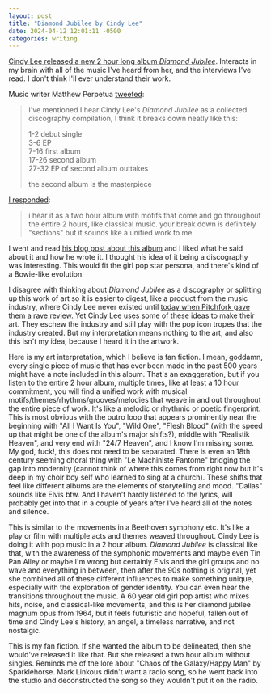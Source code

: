 ```yaml
---
layout: post
title: "Diamond Jubilee by Cindy Lee"
date: 2024-04-12 12:01:11 -0500
categories: writing
---
```


[Cindy Lee released a new 2 hour long album *Diamond Jubilee*](https://www.youtube.com/watch?v=_LJi5na897Y). Interacts in my brain with all of the music I've heard from her, and the interviews I've read. I don't think I'll ever understand their work.

Music writer Matthew Perpetua [tweeted](https://twitter.com/perpetua/status/1778768336618148190):

> I've mentioned I hear Cindy Lee's *Diamond Jubilee* as a collected discography compilation, I think it breaks down neatly like this: 
> 
> 1-2 debut single  
> 3-6 EP  
> 7-16 first album  
> 17-26 second album  
> 27-32 EP of second album outtakes  
> 
> the second album is the masterpiece

[I responded](https://twitter.com/greenie_bean/status/1778786401472938474):

> i hear it as a two hour album with motifs that come and go throughout the entire 2 hours, like classical music. your break down is definitely "sections" but it sounds like a unified work to me

I went and read [his blog post about this album](http://www.fluxblog.org/2024/04/someone-to-believe-in/) and I liked what he said about it and how he wrote it. I thought his idea of it being a discography was interesting. This would fit the girl pop star persona, and there's kind of a Bowie-like evolution.

I disagree with thinking about *Diamond Jubilee* as a discography or splitting up this work of art so it is easier to digest, like a product from the music industry, where Cindy Lee never existed until [today when Pitchfork gave them a rave review](https://pitchfork.com/reviews/albums/cindy-lee-diamond-jubilee/). Yet Cindy Lee uses some of these ideas to make their art. They eschew the industry and still play with the pop icon tropes that the industry created. But my interpretation means nothing to the art, and also this isn't my idea, because I heard it in the artwork.

Here is my art interpretation, which I believe is fan fiction. I mean, goddamn, every single piece of music that has ever been made in the past 500 years might have a note included in this album. That's an exaggeration, but if you listen to the entire 2 hour album, multiple times, like at least a 10 hour commitment, you will find a unified work with musical motifs/themes/rhythms/grooves/melodies that weave in and out throughout the entire piece of work. It's like a melodic or rhythmic or poetic fingerprint. This is most obvious with the outro loop that appears prominently near the beginning with "All I Want Is You", "Wild One", "Flesh Blood" (with the speed up that might be one of the album's major shifts?), middle with "Realistik Heaven", and very end with "24/7 Heaven", and I know I'm missing some. My god, fuck!, this does not need to be separated. There is even an 18th century seeming choral thing with "Le Machiniste Fantome" bridging the gap into modernity (cannot think of where this comes from right now but it's deep in my choir boy self who learned to sing at a church). These shifts that feel like different albums are the elements of storytelling and mood. "Dallas" sounds like Elvis btw. And I haven't hardly listened to the lyrics, will probably get into that in a couple of years after I've heard all of the notes and silence.

This is similar to the movements in a Beethoven symphony etc. It's like a play or film with multiple acts and themes weaved throughout. Cindy Lee is doing it with pop music in a 2 hour album. *Diamond Jubilee* is classical like that, with the awareness of the symphonic movements and maybe even Tin Pan Alley or maybe I'm wrong but certainly Elvis and the girl groups and no wave and everything in between, then after the 90s nothing is original, yet she combined all of these different influences to make something unique, especially with the exploration of gender identity. You can even hear the transitions throughout the music. A 60 year old girl pop artist who mixes hits, noise, and classical-like movements, and this is her diamond jubilee magnum opus from 1964, but it feels futuristic and hopeful, fallen out of time and Cindy Lee's history, an angel, a timeless narrative, and not nostalgic.

This is my fan fiction. If she wanted the album to be delineated, then she would've released it like that. But she released a two hour album without singles. Reminds me of the lore about "Chaos of the Galaxy/Happy Man" by Sparklehorse. Mark Linkous didn't want a radio song, so he went back into the studio and deconstructed the song so they wouldn't put it on the radio.
